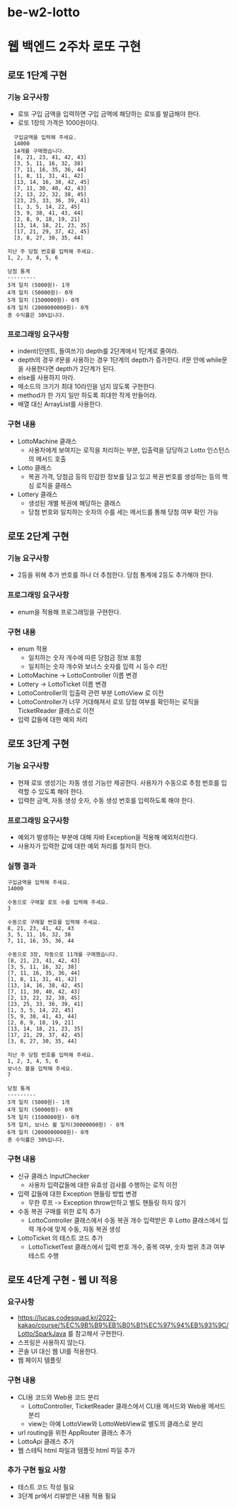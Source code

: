 # be-w2-lotto
# 웹 백엔드 2주차 로또 구현

## 로또 1단계 구현
### 기능 요구사항
- 로또 구입 금액을 입력하면 구입 금액에 해당하는 로또를 발급해야 한다.
- 로또 1장의 가격은 1000원이다.
```
  구입금액을 입력해 주세요.
  14000
  14개를 구매했습니다.
  [8, 21, 23, 41, 42, 43]
  [3, 5, 11, 16, 32, 38]
  [7, 11, 16, 35, 36, 44]
  [1, 8, 11, 31, 41, 42]
  [13, 14, 16, 38, 42, 45]
  [7, 11, 30, 40, 42, 43]
  [2, 13, 22, 32, 38, 45]
  [23, 25, 33, 36, 39, 41]
  [1, 3, 5, 14, 22, 45]
  [5, 9, 38, 41, 43, 44]
  [2, 8, 9, 18, 19, 21]
  [13, 14, 18, 21, 23, 35]
  [17, 21, 29, 37, 42, 45]
  [3, 8, 27, 30, 35, 44]

지난 주 당첨 번호를 입력해 주세요.
1, 2, 3, 4, 5, 6

당첨 통계
---------
3개 일치 (5000원)- 1개
4개 일치 (50000원)- 0개
5개 일치 (1500000원)- 0개
6개 일치 (2000000000원)- 0개
총 수익률은 30%입니다.
```
### 프로그래밍 요구사항
- indent(인덴트, 들여쓰기) depth를 2단계에서 1단계로 줄여라.
- depth의 경우 if문을 사용하는 경우 1단계의 depth가 증가한다. if문 안에 while문을 사용한다면 depth가 2단계가 된다.
- else를 사용하지 마라.
- 메소드의 크기가 최대 10라인을 넘지 않도록 구현한다.
- method가 한 가지 일만 하도록 최대한 작게 만들어라.
- 배열 대신 ArrayList를 사용한다.

### 구현 내용
- LottoMachine 클래스
    - 사용자에게 보여지는 로직을 처리하는 부분, 입출력을 담당하고 Lotto 인스턴스의 메서드 호출
- Lotto 클래스
    - 복권 가격, 당첨금 등의 민감한 정보를 담고 있고 복권 번호를 생성하는 등의 핵심 로직을 클래스
- Lottery 클래스
    - 생성된 개별 복권에 해당하는 클래스
    - 당첨 번호와 일치하는 숫자의 수를 세는 메서드를 통해 당첨 여부 확인 가능

## 로또 2단계 구현
### 기능 요구사항
- 2등을 위해 추가 번호를 하나 더 추첨한다. 당첨 통계에 2등도 추가해야 한다.

### 프로그래밍 요구사항
- enum을 적용해 프로그래밍을 구현한다.

### 구현 내용
- enum 적용
    - 일치하는 숫자 개수에 따른 당첨금 정보 포함
    - 일치하는 숫자 개수와 보너스 숫자를 입력 시 등수 리턴
- LottoMachine -> LottoController 이름 변경
- Lottery -> LottoTicket 이름 변경
- LottoController의 입출력 관련 부분 LottoView 로 이전
- LottoController가 너무 거대해져서 로또 당첨 여부를 확인하는 로직을 TicketReader 클래스로 이전
- 입력 값들에 대한 예외 처리

## 로또 3단계 구현
### 기능 요구사항
- 현재 로또 생성기는 자동 생성 기능만 제공한다. 사용자가 수동으로 추첨 번호를 입력할 수 있도록 해야 한다.
- 입력한 금액, 자동 생성 숫자, 수동 생성 번호를 입력하도록 해야 한다.

### 프로그래밍 요구사항
- 예외가 발생하는 부분에 대해 자바 Exception을 적용해 예외처리한다.
- 사용자가 입력한 값에 대한 예외 처리를 철저히 한다.

### 실행 결과
```
구입금액을 입력해 주세요.
14000

수동으로 구매할 로또 수를 입력해 주세요.
3

수동으로 구매할 번호를 입력해 주세요.
8, 21, 23, 41, 42, 43
3, 5, 11, 16, 32, 38
7, 11, 16, 35, 36, 44

수동으로 3장, 자동으로 11개를 구매했습니다.
[8, 21, 23, 41, 42, 43]
[3, 5, 11, 16, 32, 38]
[7, 11, 16, 35, 36, 44]
[1, 8, 11, 31, 41, 42]
[13, 14, 16, 38, 42, 45]
[7, 11, 30, 40, 42, 43]
[2, 13, 22, 32, 38, 45]
[23, 25, 33, 36, 39, 41]
[1, 3, 5, 14, 22, 45]
[5, 9, 38, 41, 43, 44]
[2, 8, 9, 18, 19, 21]
[13, 14, 18, 21, 23, 35]
[17, 21, 29, 37, 42, 45]
[3, 8, 27, 30, 35, 44]

지난 주 당첨 번호를 입력해 주세요.
1, 2, 3, 4, 5, 6
보너스 볼을 입력해 주세요.
7

당첨 통계
---------
3개 일치 (5000원)- 1개
4개 일치 (50000원)- 0개
5개 일치 (1500000원)- 0개
5개 일치, 보너스 볼 일치(30000000원) - 0개
6개 일치 (2000000000원)- 0개
총 수익률은 30%입니다.
```

### 구현 내용
- 신규 클래스 InputChecker
  - 사용자 입력값들에 대한 유효성 검사를 수행하는 로직 이전
- 입력 값들에 대한 Exception 핸들링 방법 변경
  - 무한 루프 -> Exception throw만하고 별도 핸들링 하지 않기
- 수동 복권 구매를 위한 로직 추가
  - LottoController 클래스에서 수동 복권 개수 입력받은 후 Lotto 클래스에서 입력 개수에 맞게 수동, 자동 복권 생성
- LottoTicket 의 테스트 코드 추가
  - LottoTicketTest 클래스에서 입력 번호 개수, 중복 여부, 숫자 범위 초과 여부 테스트 수행

## 로또 4단계 구현 - 웹 UI 적용
### 요구사항
- https://lucas.codesquad.kr/2022-kakao/course/%EC%9B%B9%EB%B0%B1%EC%97%94%EB%93%9C/Lotto/SparkJava 를 참고해서 구현한다.
- 스프링은 사용하지 않는다.
- 콘솔 UI 대신 웹 UI를 적용한다.
- 웹 페이지 템플릿

### 구현 내용
- CLI용 코드와 Web용 코드 분리
  - LottoController, TicketReader 클래스에서 CLI용 메서드와 Web용 메서드 분리
  - view는 아예 LottoView와 LottoWebView로 별도의 클래스로 분리
- url routing을 위한 AppRouter 클래스 추가
- LottoApi 클래스 추가
- 웹 스테틱 html 파일과 템플릿 html 파일 추가

### 추가 구현 필요 사항
- 테스트 코드 작성 필요
- 3단계 pr에서 리뷰받은 내용 적용 필요